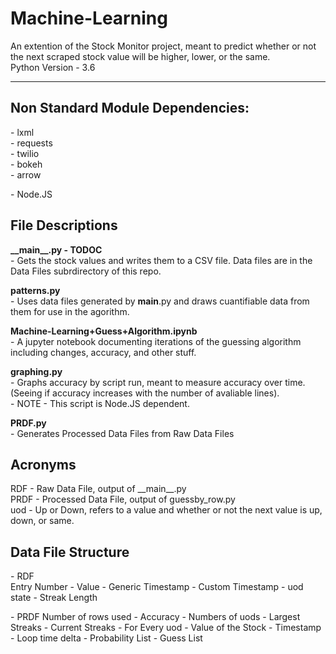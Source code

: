 # Machine-Learning  
An extention of the Stock Monitor project, meant to predict whether or not the next scraped stock value will be higher, lower, or the same.  
Python Version - 3.6
___  

## **Non Standard Module Dependencies:**  
 \- lxml                    
 \- requests  
 \- twilio  
 \- bokeh  
 \- arrow  
 
 \- Node.JS



## **File Descriptions**  
**\_\_main\_\_.py - TODOC**  
 \- Gets the stock values and writes them to a CSV file. Data files are in the Data Files subrdirectory of this repo.  
 
**patterns.py**  
 \- Uses data files generated by __main__.py and draws cuantifiable data from them for use in the agorithm.  
 
**Machine-Learning+Guess+Algorithm.ipynb**  
 \- A jupyter notebook documenting iterations of the guessing algorithm including changes, accuracy, and other stuff.  
 
**graphing.py**  
 \- Graphs accuracy by script run, meant to measure accuracy over time. (Seeing if accuracy increases with the number of avaliable lines).  
 \- NOTE - This script is Node.JS dependent.  

**PRDF.py**  
 \- Generates Processed Data Files from Raw Data Files


## **Acronyms**
RDF - Raw Data File, output of \_\_main\_\_.py  
PRDF - Processed Data File, output of guessby_row.py  
uod - Up or Down, refers to a value and whether or not the next value is up, down, or same.  



## **Data File Structure**
\- RDF  
Entry Number - Value - Generic Timestamp - Custom Timestamp - uod state - Streak Length
    
\- PRDF
Number of rows used - Accuracy - Numbers of uods - Largest Streaks - Current Streaks - For Every uod - Value of the Stock - Timestamp - Loop time delta - Probability List - Guess List
